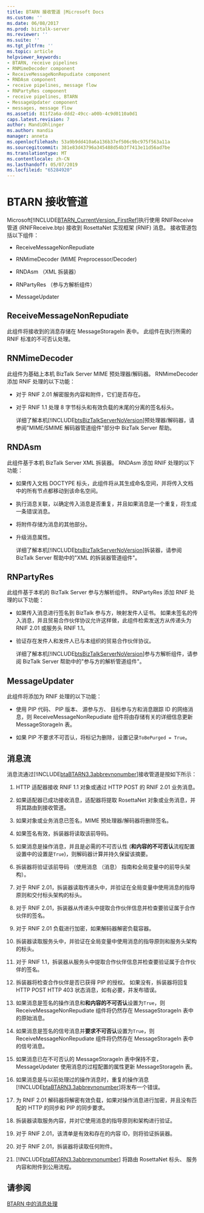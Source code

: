 ```yaml
---
title: BTARN 接收管道 |Microsoft Docs
ms.custom: ''
ms.date: 06/08/2017
ms.prod: biztalk-server
ms.reviewer: ''
ms.suite: ''
ms.tgt_pltfrm: ''
ms.topic: article
helpviewer_keywords:
- BTARN, receive pipelines
- RNMimeDecoder component
- ReceiveMessageNonRepudiate component
- RNDAsm component
- receive pipelines, message flow
- RNPartyRes component
- receive pipelines, BTARN
- MessageUpdater component
- messages, message flow
ms.assetid: 811f2a6a-ddd2-49cc-a00b-4c9d0110a0d1
caps.latest.revision: 7
author: MandiOhlinger
ms.author: mandia
manager: anneta
ms.openlocfilehash: 53a9b9dd410a6a136b37ef506c9bc975f563a11a
ms.sourcegitcommit: 381e83d43796a345488d54b3f7413e11d56ad7be
ms.translationtype: MT
ms.contentlocale: zh-CN
ms.lasthandoff: 05/07/2019
ms.locfileid: "65284920"
---
```

# <a name="btarn-receive-pipeline"></a>BTARN 接收管道
Microsoft[!INCLUDE[BTARN_CurrentVersion_FirstRef](../../includes/btarn-currentversion-firstref-md.md)]执行使用 RNIFReceive 管道 (RNIFReceive.btp) 接收到 RosettaNet 实现框架 (RNIF) 消息。 接收管道包括以下组件：  
  
-   ReceiveMessageNonRepudiate  
  
-   RNMimeDecoder (MIME Preprocessor/Decoder)  
  
-   RNDAsm （XML 拆装器）  
  
-   RNPartyRes （参与方解析组件）  
  
-   MessageUpdater  
  
## <a name="receivemessagenonrepudiate"></a>ReceiveMessageNonRepudiate  
 此组件将接收到的消息存储在 MessageStorageIn 表中。 此组件在执行所需的 RNIF 标准的不可否认处理。  
  
## <a name="rnmimedecoder"></a>RNMimeDecoder  
 此组件为基础上本机 BizTalk Server MIME 预处理器/解码器。 RNMimeDecoder 添加 RNIF 处理的以下功能：  
  
- 对于 RNIF 2.01 解密服务内容和附件，它们是否存在。  
  
- 对于 RNIF 1.1 处理 8 字节标头和有效负载的末尾的分离的签名标头。  
  
  详细了解本机[!INCLUDE[btsBizTalkServerNoVersion](../../includes/btsbiztalkservernoversion-md.md)]预处理器/解码器，请参阅"MIME/SMIME 解码器管道组件"部分中 BizTalk Server 帮助。  
  
## <a name="rndasm"></a>RNDAsm  
 此组件基于本机 BizTalk Server XML 拆装器。 RNDAsm 添加 RNIF 处理的以下功能：  
  
- 如果传入文档 DOCTYPE 标头，此组件将从其生成命名空间，并将传入文档中的所有节点都移动到该命名空间。  
  
- 执行消息关联，以确定传入消息是否重复，并且如果消息是一个重复，将生成一条错误消息。  
  
- 将附件存储为消息的其他部分。  
  
- 升级消息属性。  
  
  详细了解本机[!INCLUDE[btsBizTalkServerNoVersion](../../includes/btsbiztalkservernoversion-md.md)]拆装器，请参阅 BizTalk Server 帮助中的"XML 的拆装器管道组件"。  
  
## <a name="rnpartyres"></a>RNPartyRes  
 此组件基于本机的 BizTalk Server 参与方解析组件。 RNPartyRes 添加 RNIF 处理的以下功能：  
  
- 如果传入消息进行签名到 BizTalk 参与方，映射发件人证书。 如果未签名的传入消息，并且贸易合作伙伴协议允许这样做，此组件检索发送方从传递头为 RNIF 2.01 或服务头 RNIF 1.1。  
  
- 验证存在发件人和发件人已与本组织的贸易合作伙伴协议。  
  
  详细了解本机[!INCLUDE[btsBizTalkServerNoVersion](../../includes/btsbiztalkservernoversion-md.md)]参与方解析组件，请参阅 BizTalk Server 帮助中的"参与方的解析管道组件"。  
  
## <a name="messageupdater"></a>MessageUpdater  
 此组件将添加为 RNIF 处理的以下功能：  
  
-   使用 PIP 代码、 PIP 版本、 源参与方、 目标参与方和消息跟踪 ID 的网络消息，则 ReceiveMessageNonRepudiate 组件将由存储有关的详细信息更新 MessageStorageIn 表。  
  
-   如果 PIP 不要求不可否认，将标记为删除，设置记录`ToBePurged = True`。  
  
## <a name="message-flow"></a>消息流  
 消息流通过[!INCLUDE[btaBTARN3.3abbrevnonumber](../../includes/btabtarn3-3abbrevnonumber-md.md)]接收管道是按如下所示：  
  
1. HTTP 适配器接收 RNIF 1.1 对象或通过 HTTP POST 的 RNIF 2.01 业务消息。  
  
2. 如果适配器已成功接收消息，适配器将提取 RosettaNet 对象或业务消息，并将其路由到接收管道。  
  
3. 如果对象或业务消息已签名，MIME 预处理器/解码器将删除签名。  
  
4. 如果签名有效，拆装器将读取该前导码。  
  
5. 如果消息是操作消息，并且是必需的不可否认性 (**和内容的不可否认**流程配置设置中的设置是`True`)，则解码器计算并持久保留该摘要。  
  
6. 拆装器将验证该前导码 （使用消息 （消息） 指南和全局变量中的前导头架构）。  
  
7. 对于 RNIF 2.01，拆装器读取传递头中，并验证在全局变量中使用消息的指导原则和交付标头架构的标头。  
  
8. 对于 RNIF 2.01，拆装器从传递头中提取合作伙伴信息并检查要验证属于合作伙伴的签名。  
  
9. 对于 RNIF 2.01 负载进行加密，如果解码器解密负载容器。  
  
10. 拆装器读取服务头中，并验证在全局变量中使用消息的指导原则和服务头架构的标头。  
  
11. 对于 RNIF 1.1，拆装器从服务头中提取合作伙伴信息并检查要验证属于合作伙伴的签名。  
  
12. 拆装器将检查合作伙伴是否已获得 PIP 的授权。 如果没有，拆装器将回复 HTTP POST HTTP 403 状态消息，如有必要，并发布错误。  
  
13. 如果消息是签名的操作消息和**和内容的不可否认**设置为`True`，则 ReceiveMessageNonRepudiate 组件将仍然存在 MessageStorageIn 表中的原始消息。  
  
14. 如果消息是签名的信号消息并**要求不可否认**设置为`True`，则 ReceiveMessageNonRepudiate 组件将仍然存在 MessageStorageIn 表中的信号消息。  
  
15. 如果消息已在不可否认的 MessageStorageIn 表中保持不变，MessageUpdater 使用消息的过程配置的属性更新 MessageStorageIn 表。  
  
16. 如果消息是与以前处理过的操作消息时，重复的操作消息[!INCLUDE[btaBTARN3.3abbrevnonumber](../../includes/btabtarn3-3abbrevnonumber-md.md)]将发布一个错误。  
  
17. 为 RNIF 2.01 解码器将解密有效负载，如果对操作消息进行加密，并且没有匹配的 HTTP 的同步和 PIP 的同步要求。  
  
18. 拆装器读取服务内容，并对它使用消息的指导原则和架构进行验证。  
  
19. 对于 RNIF 2.01，该清单是有效和存在的内容 ID，则将验证拆装器。  
  
20. 对于 RNIF 2.01，拆装器将读取任何附件。  
  
21. [!INCLUDE[btaBTARN3.3abbrevnonumber](../../includes/btabtarn3-3abbrevnonumber-md.md)] 将路由 RosettaNet 标头、 服务内容和附件到公用流程。  
  
## <a name="see-also"></a>请参阅  
 [BTARN 中的消息处理](../../adapters-and-accelerators/accelerator-rosettanet/message-processing-in-btarn.md)